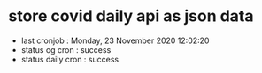 # store covid daily api as json data

- last cronjob : Monday, 23 November 2020 12:02:20
- status og cron : success
- status daily cron : success
      
      